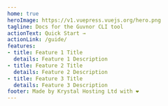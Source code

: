 ```yaml
---
home: true
heroImage: https://v1.vuepress.vuejs.org/hero.png
tagline: Docs for the Guvnor CLI tool
actionText: Quick Start →
actionLink: /guide/
features:
- title: Feature 1 Title
  details: Feature 1 Description
- title: Feature 2 Title
  details: Feature 2 Description
- title: Feature 3 Title
  details: Feature 3 Description
footer: Made by Krystal Hosting Ltd with ❤️
---
```

